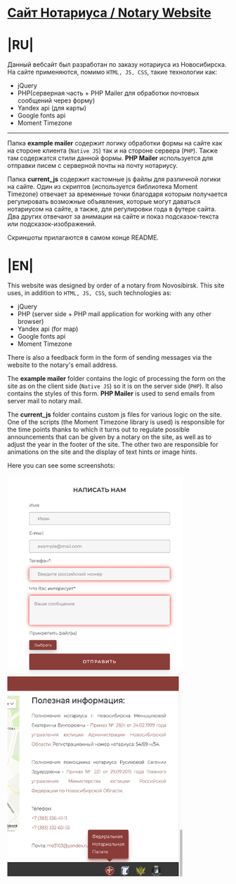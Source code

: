 # [Сайт Нотариуса / Notary Website](https://www.notarymen.ru "Сайт Нотариуса г.Новосибирска")

# |RU|

Данный вебсайт был разработан по заказу нотариуса из Новосибирска. На сайте применяются, помимо `HTML, JS, CSS`, такие технологии как:

-   jQuery
-   PHP(серверная часть + PHP Mailer для обработки почтовых сообщений через форму)
-   Yandex api (для карты)
-   Google fonts api
-   Moment Timezone

________________
Папка **example mailer** содержит логику обработки формы на сайте как на стороне клиента (`Native JS`) так и на стороне сервера (`PHP`). Также там содержатся стили данной формы. **PHP Mailer** используется для отправки писем с серверной почты на почту нотариусу.

Папка **current_js** содержит кастомные js файлы для различной логики на сайте. Один из скриптов (используется библиотека Moment Timezone) отвечает за временные точки благодаря которым получается регулировать возможные объявления, которые могут даваться нотариусом на сайте, а также, для регулировки года в футере сайта. Два других отвечают за анимации на сайте и показ подсказок-текста или подсказок-изображений.

Скриншоты прилагаются в самом конце README.


# |EN|

This website was designed by order of a notary from Novosibirsk. This site uses, in addition to `HTML, JS, CSS`, such technologies as:

-   jQuery
-   PHP (server side + PHP mail application for working with any other browser)
-   Yandex api (for map)
-   Google fonts api
-   Moment Timezone

There is also a feedback form in the form of sending messages via the website to the notary's email address.

The **example mailer** folder contains the logic of processing the form on the site as on the client side (`Native JS`) so it is on the server side (`PHP`). It also contains the styles of this form. **PHP Mailer** is used to send emails from server mail to notary mail.

The **current_js** folder contains custom js files for various logic on the site. One of the scripts (the Moment Timezone library is used) is responsible for the time points thanks to which it turns out to regulate possible announcements that can be given by a notary on the site, as well as to adjust the year in the footer of the site. The other two are responsible for animations on the site and the display of text hints or image hints.

Here you can see some screenshots:

<div>
<img src="Screenshots/mail_form.png " alt="Mail_Form" width="400"/>
<img src="Screenshots/img_hint.png" alt="Img_Hint" width="400" height="455"/>
</div>
